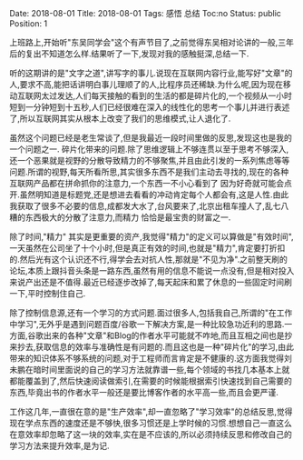 Date: 2018-08-01
Title: 2018-08-01
Tags:  感悟 总结
Toc:no
Status: public
Position: 1

上班路上,开始听"东吴同学会"这个有声节目了,之前觉得东吴相对论讲的一般,三年后的复出不知道怎么样.结果听了一下,发现对我的感触挺深,总结一下.

听的这期讲的是"文字之道",讲写字的事儿.说现在互联网内容行业,能写好"文章"的人,要求不高,能把话讲明白事儿理顺了的人,比程序员还稀缺.为什么呢,因为现在移动互联网太过发达,人们每天接触的看到的生活的都是碎片化的,一个视频从一小时短到一分钟短到十五秒,人们已经很难在深入的线性化的思考一个事儿并进行表述了,所以互联网其实从根本上改变了我们的思维模式,让人退化了.

虽然这个问题已经是老生常谈了,但是我最近一段时间里做的反思,发现这也是我的一个问题之一. 碎片化带来的问题.除了思维逻辑上不够连贯以至于思考不够深入,还一个恶果就是视野的分散导致精力的不够聚焦,并且由此引发的一系列焦虑等等问题.所谓的视野,每天所看所思,其实很多东西不是我们主动去寻找的,现在的各种互联网产品都在拼命抓你的注意力,一个东西一不小心看到了 因为好奇就可能会点开.虽然明知道是标题党,还是想进去看看的冲动肯定每个人都会有,这是人性.由此我获取了很多不必要的信息,成都发大水了,台风要来了,北京出租车撞人了,乱七八糟的东西极大的分散了注意力,而精力 恰恰是最宝贵的财富之一.

除了时间,"精力" 其实是更重要的资产,我觉得"精力"的定义可以算做是"有效时间",一天虽然在公司坐了十个小时,但是真正有效的时间,也就是"精力",肯定要打折扣的.然后光有这个认识还不行,得学会去对抗人性,那就是"不见为净".之前整天刷的论坛,本质上跟抖音头条是一路东西,虽然有用的信息不能说一点没有,但是相对投入来说产出还是不值得.最近已经逐步改掉了,每天起床和累了休息的一些固定时间刷一下,平时控制住自己.

除了控制信息源,还有一个学习的方式问题.面过很多人,包括我自己,所谓的"在工作中学习",无外乎是遇到问题百度/谷歌一下解决方案,是一种比较急功近利的思路.一方面,谷歌出来的各种"文章"和Blog的作者水平可能就不咋地,而且互相之间也是抄来抄去,获取信息的效率与准确性是有问题的.而且这也是一种"碎片化"的学习,由此带来的知识体系不够系统的问题,对于工程师而言肯定是不健康的.这方面我觉得刘未鹏在暗时间里面说的自己的学习方法就靠谱一些,每个领域的书找几本基本上就都能覆盖到了,然后快速阅读做索引,在需要的时候能根据索引快速找到自己需要的东西,毕竟出书的作者水平一般还是要比博客作者的水平高一些,而且会更严谨.

工作这几年,一直很在意的是"生产效率",却一直忽略了"学习效率"的总结反思,觉得现在学点东西的速度还是不够快,很多习惯还是上学时候的习惯.想想自己一直这么在意效率却忽略了这一块的效率,实在是不应该的,所以必须持续反思和修改自己的学习方法来提升效率,是为记.


